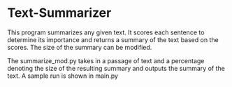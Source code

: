 # Text-Summarizer
This program summarizes any given text. It scores each sentence to determine its importance and returns a summary of the text based on the scores. The size of the summary can be modified.

The summarize_mod.py takes in a passage of text and a percentage denoting the size of the resulting summary and outputs the summary of the text. A sample run is shown in main.py
